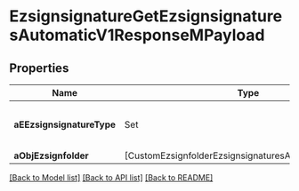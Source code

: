 # EzsignsignatureGetEzsignsignaturesAutomaticV1ResponseMPayload

## Properties
Name | Type | Description | Notes
------------ | ------------- | ------------- | -------------
**aEEzsignsignatureType** | Set<FieldEEzsignsignatureType> | All eEzsignsignatureType contained in the response | 
**aObjEzsignfolder** | [CustomEzsignfolderEzsignsignaturesAutomaticResponse] |  | 

[[Back to Model list]](../README.md#documentation-for-models) [[Back to API list]](../README.md#documentation-for-api-endpoints) [[Back to README]](../README.md)


